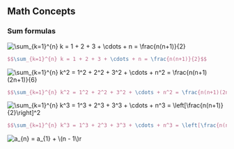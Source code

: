 ## Math Concepts

### Sum formulas

<img src="https://latex.codecogs.com/svg.image?\sum_{k=1}^{n}&space;k&space;=&space;1&space;&plus;&space;2&space;&plus;&space;3&space;&plus;&space;\cdots&space;&plus;&space;n&space;=&space;\frac{n(n&plus;1)}{2}" title="\sum_{k=1}^{n} k = 1 + 2 + 3 + \cdots + n = \frac{n(n+1)}{2}" />

```latex
$$\sum_{k=1}^{n} k = 1 + 2 + 3 + \cdots + n = \frac{n(n+1)}{2}$$
```
<img src="https://latex.codecogs.com/svg.image?\sum_{k=1}^{n}&space;k^2&space;=&space;1^2&space;&plus;&space;2^2&space;&plus;&space;3^2&space;&plus;&space;\cdots&space;&plus;&space;n^2&space;=&space;\frac{n(n&plus;1)(2n&plus;1)}{6}&space;" title="\sum_{k=1}^{n} k^2 = 1^2 + 2^2 + 3^2 + \cdots + n^2 = \frac{n(n+1)(2n+1)}{6} " />

```latex
$$\sum_{k=1}^{n} k^2 = 1^2 + 2^2 + 3^2 + \cdots + n^2 = \frac{n(n+1)(2n+1)}{6}$$ 
```

<img src="https://latex.codecogs.com/svg.image?\sum_{k=1}^{n}&space;k^3&space;=&space;1^3&space;&plus;&space;2^3&space;&plus;&space;3^3&space;&plus;&space;\cdots&space;&plus;&space;n^3&space;=&space;\left[\frac{n(n&plus;1)}{2}\right]^2" title="\sum_{k=1}^{n} k^3 = 1^3 + 2^3 + 3^3 + \cdots + n^3 = \left[\frac{n(n+1)}{2}\right]^2" />

```latex
$$\sum_{k=1}^{n} k^3 = 1^3 + 2^3 + 3^3 + \cdots + n^3 = \left[\frac{n(n+1)}{2}\right]^2$$
```

<img src="https://latex.codecogs.com/svg.image?a_{n}&space;=&space;a_{1}&space;&plus;&space;\(n&space;-&space;1\)r" title="a_{n} = a_{1} + \(n - 1\)r" />
